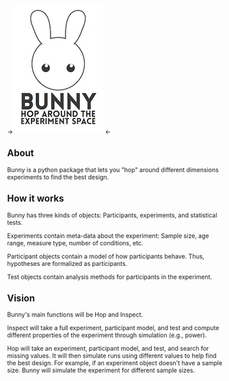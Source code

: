 -> ![Bunny](Logos/BunnyLogo.png) <-

## About

Bunny is a python package that lets you "hop" around different dimensions experiments to find the best design.

## How it works

Bunny has three kinds of objects: Participants, experiments, and statistical tests.

Experiments contain meta-data about the experiment: Sample size, age range, measure type, number of conditions, etc.

Participant objects contain a model of how participants behave. Thus, hypotheses are formalized as participants.

Test objects contain analysis methods for participants in the experiment.

## Vision

Bunny's main functions will be Hop and Inspect.

Inspect will take a full experiment, participant model, and test and compute different properties of the experiment through simulation (e.g., power).

Hop will take an experiment, participant model, and test, and search for missing values. It will then simulate runs using different values to help find the best design. For example, if an experiment object doesn't have a sample size. Bunny will simulate the experiment for different sample sizes.

